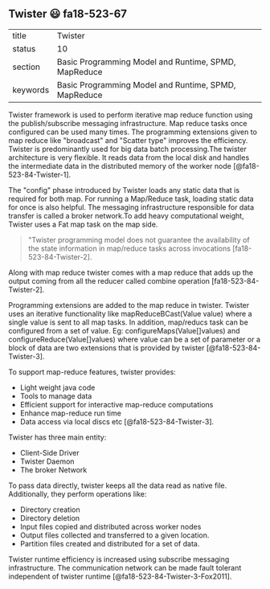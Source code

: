 ## Twister :smiley: fa18-523-67


|          |                                                      |
| -------- | ---------------------------------------------------- |
| title    | Twister                                              | 
| status   | 10                                                   |
| section  | Basic Programming Model and Runtime, SPMD, MapReduce |
| keywords | Basic Programming Model and Runtime, SPMD, MapReduce |



Twister framework is used to perform iterative map reduce function using the 
publish/subscribe messaging infrastructure. Map reduce tasks once configured
can be used many times. The programming extensions given to map reduce like 
"broadcast" and "Scatter type" improves the efficiency. Twister is 
predominantly used for big data batch processing.The twister architecture is
very flexible. It reads data from the local disk and handles the intermediate
data in the distributed memory of the worker node [@fa18-523-84-Twister-1].

The "config" phase introduced by Twister loads any static data that is required
for both map. For running a Map/Reduce task, loading static data for once is 
also helpful. The messaging infrastructure responsible for data transfer is 
called a broker network.To add heavy computational weight, Twister uses a Fat
map task on the map side. 
> "Twister programming model does not guarantee the availability of the state
information in map/reduce tasks across invocations [fa18-523-84-Twister-2].

Along with map reduce twister comes with a map reduce that adds up the output
coming from all the reducer called combine operation [fa18-523-84-Twister-2].

Programming extensions are added to the map reduce in twister. Twister uses
an iterative functionality like mapReduceBCast(Value value) where a single
value is sent to all map tasks. In addition, map/reducs task can be configured
from a set of value. Eg: configureMaps(Value[]values) and 
configureReduce(Value[]values) where value can be a set of parameter or a block
of data are two extensions that is provided by twister [@fa18-523-84-Twister-3].

To support map-reduce features, twister provides:

- Light weight java code
-	Tools to manage data
-	Efficient support for interactive map-reduce computations
-	Enhance map-reduce run time
-	Data access via local discs etc [@fa18-523-84-Twister-3].

Twister has three main entity:

-	Client-Side Driver
-	Twister Daemon
-	The broker Network

To pass data directly, twister keeps all the data read as native file. 
Additionally, they perform operations like:

-	Directory creation
-	Directory deletion
-	Input files copied and distributed across worker nodes
-	Output files collected and transferred to a given location.
-	Partition files created and distributed for a set of data.

Twister runtime efficiency is increased using subscribe messaging 
infrastructure. The communication network can be made fault tolerant
independent of twister runtime [@fa18-523-84-Twister-3-Fox2011]. 



